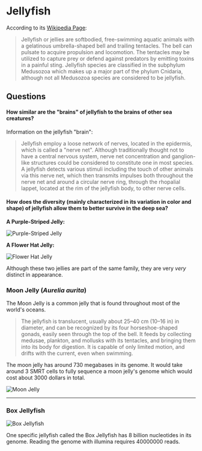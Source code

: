 Jellyfish
========

According to its [Wikipedia Page](https://en.wikipedia.org/wiki/Jellyfish):
> Jellyfish or jellies are softbodied, free-swimming aquatic animals with a gelatinous umbrella-shaped bell and trailing tentacles. The bell can pulsate to acquire propulsion and locomotion. The tentacles may be utilized to capture prey or defend against predators by emitting toxins in a painful sting. Jellyfish species are classified in the subphylum Medusozoa which makes up a major part of the phylum Cnidaria, although not all Medusozoa species are considered to be jellyfish.


Questions
--------
#### How similar are the "brains" of jellyfish to the brains of other sea creatures?  

Information on the jellyfish "brain":
>Jellyfish employ a loose network of nerves, located in the epidermis, which is called a "nerve net". Although traditionally thought not to have a central nervous system, nerve net concentration and ganglion-like structures could be considered to constitute one in most species. A jellyfish detects various stimuli including the touch of other animals via this nerve net, which then transmits impulses both throughout the nerve net and around a circular nerve ring, through the rhopalial lappet, located at the rim of the jellyfish body, to other nerve cells.

#### How does the diversity (mainly characterized in its variation in color and shape) of jellyfish allow them to better survive in the deep sea?

**A Purple-Striped Jelly:**

![Purple-Striped Jelly](https://upload.wikimedia.org/wikipedia/commons/f/f1/Chrysaora_Colorata.jpg "Purple-Striped Jelly")

**A Flower Hat Jelly:**

![Flower Hat Jelly](https://upload.wikimedia.org/wikipedia/commons/2/2d/Olindias_formosa1.jpg "Flower Hat Jelly")

Although these two jellies are part of the same family, they are very *very* distinct in appearance.

### Moon Jelly (*Aurelia aurita*)

The Moon Jelly is a common jelly that is found throughout most of the world's oceans.
> The jellyfish is translucent, usually about 25–40 cm (10–16 in) in diameter, and can be recognized by its four horseshoe-shaped gonads, easily seen through the top of the bell. It feeds by collecting medusae, plankton, and mollusks with its tentacles, and bringing them into its body for digestion. It is capable of only limited motion, and drifts with the current, even when swimming.

The moon jelly has around 730 megabases in its genome. It would take around 3 SMRT cells to fully sequence a moon jelly's genome which would cost about 3000 dollars in total.

![Moon Jelly](https://upload.wikimedia.org/wikipedia/commons/2/27/Moon_jellyfish_at_Gota_Sagher.JPG "Moon Jelly")
___
### Box Jellyfish

![Box Jellyfish](https://upload.wikimedia.org/wikipedia/commons/b/bc/Avispa_marina_cropped.png "Box Jellyfish")

One specific jellyfish called the Box Jellyfish has 8 billion nucleotides in its genome. Reading the genome with illumina requires 40000000 reads.  
